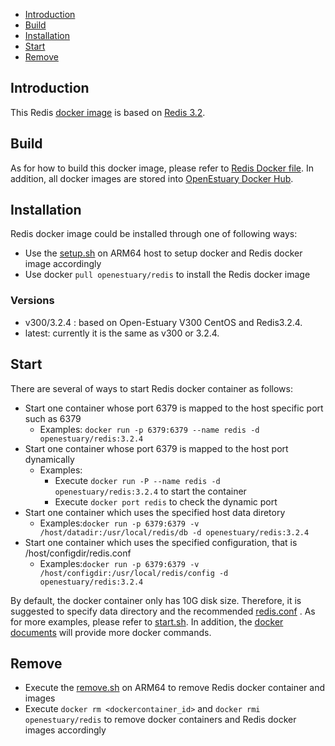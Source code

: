 * [Introduction](#1)
* [Build ](#2)
* [Installation](#3)
* [Start](#4)
* [Remove](#5)

## <a name="1">Introduction</a>

This Redis [docker image](https://docs.docker.com/) is based on [Redis 3.2](http://download.redis.io/releases/redis-3.2.4.tar.gz).


## <a name="2">Build</a>
As for how to build this docker image, please refer to [Redis Docker file](https://github.com/open-estuary/dockerfiles/tree/master/redis).
In addition, all docker images are stored into [OpenEstuary Docker Hub](https://cloud.docker.com/app/openestuary).

## <a name="3">Installation</a>
Redis docker image could be installed through one of following ways:  
- Use the [setup.sh](https://github.com/open-estuary/packages/blob/master/docker_apps/redis/setup.sh) on ARM64 host to setup docker and Redis docker image accordingly
- Use docker `pull openestuary/redis` to install the Redis docker image  

### Versions 
- v300/3.2.4 : based on Open-Estuary V300 CentOS and Redis3.2.4.
- latest: currently it is the same as v300 or 3.2.4. 

## <a name="4">Start</a>
There are several of ways to start Redis docker container as follows:
- Start one container whose port 6379 is mapped to the host specific port such as 6379
  - Examples: `docker run -p 6379:6379 --name redis -d openestuary/redis:3.2.4`
- Start one container whose port 6379 is mapped to the host port dynamically
  - Examples:
    - Execute `docker run -P --name redis -d openestuary/redis:3.2.4` to start the container
    - Execute `docker port redis` to check the dynamic port
- Start one container which uses the specified host data diretory 
  - Examples:`docker run -p 6379:6379 -v /host/datadir:/usr/local/redis/db -d openestuary/redis:3.2.4`
- Start one container which uses the specified configuration, that is /host/configdir/redis.conf
  - Examples:`docker run -p 6379:6379 -v /host/configdir:/usr/local/redis/config -d openestuary/redis:3.2.4`

By default, the docker container only has 10G disk size. Therefore, it is suggested to specify data directory and the recommended [redis.conf](https://github.com/open-estuary/packages/blob/master/docker_apps/redis/redis.conf) . 
As for more examples, please refer to [start.sh](https://github.com/open-estuary/packages/blob/master/docker_apps/redis/start.sh).
In addition, the [docker documents](https://docs.docker.com/) will provide more docker commands.
                                                   
## <a name="5">Remove</a>
- Execute the [remove.sh](https://github.com/open-estuary/packages/blob/master/docker_apps/redis/remove.sh) on ARM64 to remove Redis docker container and images 
- Execute `docker rm <dockercontainer_id>` and `docker rmi openestuary/redis` to remove docker containers and Redis docker images accordingly

